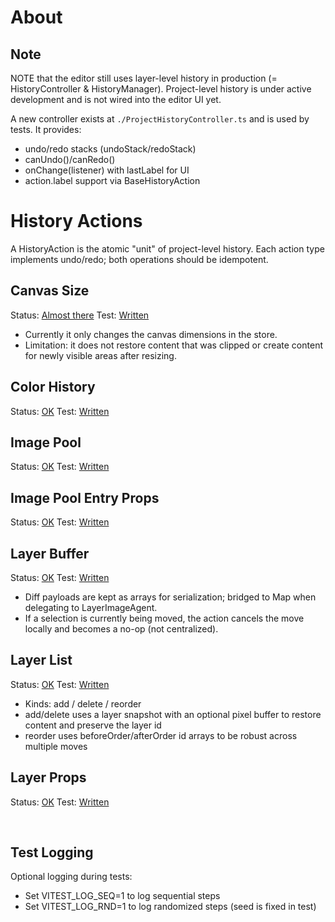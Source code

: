 # About

## Note

NOTE that the editor still uses layer-level history in production (= HistoryController & HistoryManager).
Project-level history is under active development and is not wired into the editor UI yet.

A new controller exists at `./ProjectHistoryController.ts` and is used by tests. It provides:

- undo/redo stacks (undoStack/redoStack)
- canUndo()/canRedo()
- onChange(listener) with lastLabel for UI
- action.label support via BaseHistoryAction

# History Actions

A HistoryAction is the atomic "unit" of project-level history.
Each action type implements undo/redo; both operations should be idempotent.

## Canvas Size

Status: [Almost there](./actions/CanvasSizeHistoryAction.ts)
Test: [Written](../../../test/history/HistoryActions.canvasSize.test.ts)

- Currently it only changes the canvas dimensions in the store.
- Limitation: it does not restore content that was clipped or create content for newly visible areas after resizing.

## Color History

Status: [OK](./actions/ColorHistoryAction.ts)
Test: [Written](../../../test/history/HistoryActions.color.test.ts)

## Image Pool

Status: [OK](./actions/ImagePoolHistoryAction.ts)
Test: [Written](../../../test/history/HistoryActions.imagePool.test.ts)

## Image Pool Entry Props

Status: [OK](./actions/ImagePoolEntryPropsHistoryAction.ts)
Test: [Written](../../../test/history/HistoryActions.imagePoolEntryProps.test.ts)

## Layer Buffer

Status: [OK](./actions/LayerBufferHistoryAction.ts)
Test: [Written](../../../test/history/HistoryActions.layerBuffer.test.ts)

- Diff payloads are kept as arrays for serialization; bridged to Map when delegating to LayerImageAgent.
- If a selection is currently being moved, the action cancels the move locally and becomes a no-op (not centralized).

## Layer List

Status: [OK](./actions/LayerListHistoryAction.ts)
Test: [Written](../../../test/history/HistoryActions.layerList.test.ts)

- Kinds: add / delete / reorder
- add/delete uses a layer snapshot with an optional pixel buffer to restore content and preserve the layer id
- reorder uses beforeOrder/afterOrder id arrays to be robust across multiple moves

## Layer Props

Status: [OK](./actions/LayerPropsHistoryAction.ts)
Test: [Written](../../../test/history/HistoryActions.layerProps.test.ts)

<br>

## Test Logging

Optional logging during tests:

- Set VITEST_LOG_SEQ=1 to log sequential steps
- Set VITEST_LOG_RND=1 to log randomized steps (seed is fixed in test)
